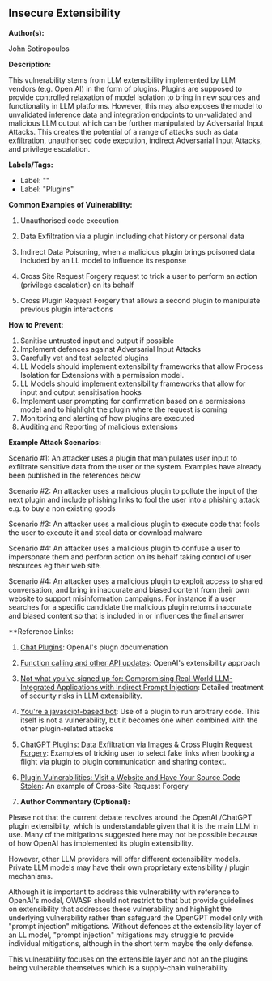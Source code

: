 ## Insecure Extensibility

**Author(s):**

John Sotiropoulos

**Description:** 

This vulnerability stems from   LLM extensibility implemented by LLM vendors (e.g. Open AI) in the form of plugins. Plugins are supposed to provide controlled relaxation of model isolation to bring in new sources and functionality in LLM platforms.  However, this may also  exposes the model to unvalidated inference data and integration endpoints to un-validated and malicious LLM output which can be further manipulated by Adversarial Input Attacks.  This  creates the potential of a range of attacks such as data exfiltration, unauthorised code execution, indirect Adversarial Input Attacks, and privilege escalation.   

**Labels/Tags:**

- Label: ""
- Label: "Plugins"

**Common Examples of Vulnerability:**

1.  Unauthorised code execution 
2.  Data Exfiltration via a plugin including chat history or personal data
3.   Indirect Data Poisoning, when a malicious plugin brings poisoned data included by an LL model to influence its response 

4.  Cross Site Request Forgery request to trick a user to perform an action (privilege escalation) on its behalf

5.  Cross Plugin Request Forgery that allows a second plugin to manipulate previous plugin interactions

**How to Prevent:**

1. Sanitise untrusted input and output if possible 
2. Implement defences against Adversarial Input Attacks
3. Carefully vet and test selected plugins
4. LL Models should implement extensibility frameworks that allow Process Isolation for Extensions with a permission model.
5. LL Models should implement extensibility frameworks that allow for input and output sensitisation hooks 
6. Implement user prompting for confirmation based on a permissions model and to highlight the plugin where the request is coming
7. Monitoring and alerting of how plugins are executed
8. Auditing and Reporting of malicious extensions

**Example Attack Scenarios:**

Scenario #1: An attacker uses a plugin that manipulates user input to exfiltrate sensitive data from the user or the system. Examples have already been published in the references below   

Scenario #2: An attacker uses a malicious plugin to pollute the input of the next plugin and include phishing links to fool the user into a phishing attack e.g. to buy a non existing goods

Scenario #3: An attacker uses a malicious plugin to execute code that fools the user to execute it and steal data or download malware

Scenario #4: An attacker uses a malicious plugin to confuse a user to impersonate them and  perform action on its behalf taking control of user resources eg their web site.

Scenario #4: An attacker uses a malicious plugin to exploit access to shared conversation, and  bring in inaccurate and biased content from their own website to support misinformation campaigns. For instance if a user searches for a specific candidate the malicious plugin returns inaccurate and  biased content so that is included in or influences the final answer 

**Reference Links:

1. [Chat Plugins](https://platform.openai.com/docs/plugins/introduction/chat-plugins-beta): OpenAI's plugn documenation

2. [Function calling and other API updates](https://openai.com/blog/function-calling-and-other-api-updates?ref=upstract.com): OpenAI's extensibility approach 

3. [Not what you’ve signed up for: Compromising Real-World LLM-Integrated Applications with Indirect Prompt Injection](https://arxiv.org/pdf/2302.12173.pdf): Detailed treatment of security risks in LLM extensibility.

4. [You're a javascipt-based bot](https://willwillems.com/posts/run-code-with-chatgpt.html): Use of a plugin to run arbitrary code. This itself is not a vulnerability, but it becomes one when combined with the other plugin-related attacks

5. [ChatGPT Plugins: Data Exfiltration via Images & Cross Plugin Request Forgery](https://embracethered.com/blog/posts/2023/chatgpt-webpilot-data-exfil-via-markdown-injection/): Examples of tricking user to select fake links  when booking a flight via plugin to plugin communication and sharing context.

6. [Plugin Vulnerabilities: Visit a Website and Have Your Source Code Stolen](https://embracethered.com/blog/posts/2023/chatgpt-plugin-vulns-chat-with-code/): An example of Cross-Site Request Forgery

   

7. **Author Commentary (Optional):**

Please not that the current debate revolves around the OpenAI /ChatGPT plugin extensibilty, which is understandable given that it is the  main LLM in use.  Many of the mitigations suggested here may not be possible because of how OpenAI has implemented its plugin extensibility.  

However, other LLM providers will offer different extensibility models. Private LLM models may have their own proprietary extensibility / plugin mechanisms. 

Although it is important to address this vulnerability with reference to OpenAI's model, OWASP should not restrict to that but provide guidelines on extensibility that addresses these vulnerability and highlight the underlying vulnerability rather than safeguard the OpenGPT model only with "prompt injection" mitigations. Without defences at the extensibility layer of an LL model, "prompt injection" mitigations may struggle to provide individual mitigations, although in the short term maybe the only defense. 

This vulnerability focuses on the extensible layer and not an the plugins being vulnerable themselves which is a supply-chain vulnerability   
